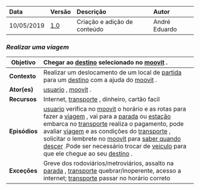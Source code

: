 |Data|Versão|Descrição|Autor|
|:---|:---|:---|:---|
|10/05/2019|[1.0](https://github.com/Andre-Eduardo/2019.1-Requisitos-Moovit/tree/master/cenarios/versao%20cenarios%201.0)|Criação e adição de conteúdo|André Eduardo|



### ***<a name="Realizar_Uma_Viagem">Realizar uma viagem</a>***

|**Objetivo**|Chegar ao [destino](https://github.com/Andre-Eduardo/2019.1-Requisitos-Moovit/wiki/L14---destino) selecionado no [moovit](https://github.com/Andre-Eduardo/2019.1-Requisitos-Moovit/wiki/L38---moovit) . |
|--|:--|
|**Contexto**|Realizar um deslocamento de um local de [partida](https://github.com/Andre-Eduardo/2019.1-Requisitos-Moovit/wiki/L43---partida) para um [destino](https://github.com/Andre-Eduardo/2019.1-Requisitos-Moovit/wiki/L14---destino) com a ajuda do [moovit](https://github.com/Andre-Eduardo/2019.1-Requisitos-Moovit/wiki/L38---moovit) . |
|**Ator(es)**|[usuario](https://github.com/Andre-Eduardo/2019.1-Requisitos-Moovit/wiki/L65-Usu%C3%A1rio) , [moovit](https://github.com/Andre-Eduardo/2019.1-Requisitos-Moovit/wiki/L38---moovit) . |
|**Recursos**|Internet, [transporte](https://github.com/Andre-Eduardo/2019.1-Requisitos-Moovit/wiki/L63---transporte) , dinheiro, cartão facil |
|**Episódios**|[usuario](https://github.com/Andre-Eduardo/2019.1-Requisitos-Moovit/wiki/L65-Usu%C3%A1rio) verifica no [moovit](https://github.com/Andre-Eduardo/2019.1-Requisitos-Moovit/wiki/L38---moovit) o horário e as rotas para fazer a [viagem](https://github.com/Andre-Eduardo/2019.1-Requisitos-Moovit/wiki/L67-Viagem) , vai para a [parada](https://github.com/Andre-Eduardo/2019.1-Requisitos-Moovit/wiki/L41---parada) ou [estação](https://github.com/Andre-Eduardo/2019.1-Requisitos-Moovit/wiki/L18---esta%C3%A7%C3%A3o) embarca no [transporte](https://github.com/Andre-Eduardo/2019.1-Requisitos-Moovit/wiki/L63---transporte) realiza o pagamento, pode avaliar [viagem](https://github.com/Andre-Eduardo/2019.1-Requisitos-Moovit/wiki/L67-Viagem) e as condições do [transporte](https://github.com/Andre-Eduardo/2019.1-Requisitos-Moovit/wiki/L63---transporte) , solicitar o lembrete no [moovit](https://github.com/Andre-Eduardo/2019.1-Requisitos-Moovit/wiki/L38---moovit) para [saber quando descer](https://github.com/Andre-Eduardo/2019.1-Requisitos-Moovit/wiki/C20-saber-descer) .Pode ser necessário trocar de [veiculo](https://github.com/Andre-Eduardo/2019.1-Requisitos-Moovit/wiki/L66-Veiculo) para que ele chegue ao seu [destino](https://github.com/Andre-Eduardo/2019.1-Requisitos-Moovit/wiki/L14---destino) . |
|**Exceções**|Greve dos rodoviários/metroviários, assalto na [parada](https://github.com/Andre-Eduardo/2019.1-Requisitos-Moovit/wiki/L41---parada) , [transporte](https://github.com/Andre-Eduardo/2019.1-Requisitos-Moovit/wiki/L63---transporte) quebrar/inoperente, acesso a internet; [transporte](https://github.com/Andre-Eduardo/2019.1-Requisitos-Moovit/wiki/L63---transporte) passar no horário correto |
<br><br>